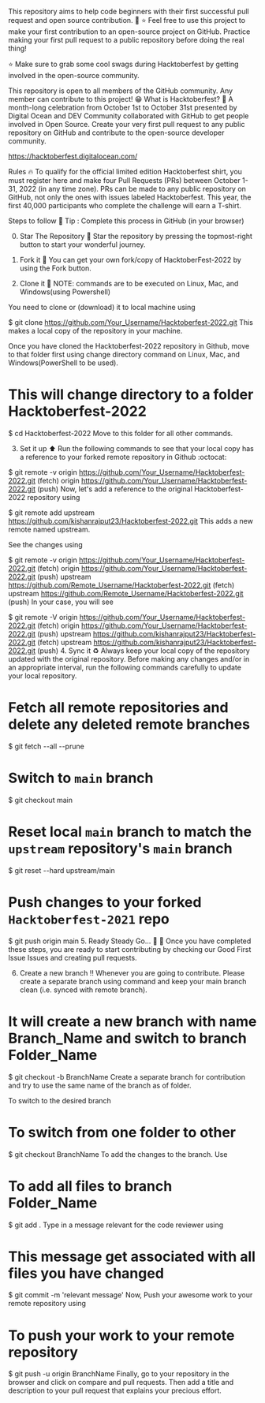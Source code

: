 This repository aims to help code beginners with their first successful pull request and open source contribution. 🥳
⭐ Feel free to use this project to make your first contribution to an open-source project on GitHub. Practice making your first pull request to a public repository before doing the real thing!

⭐ Make sure to grab some cool swags during Hacktoberfest by getting involved in the open-source community.

This repository is open to all members of the GitHub community. Any member can contribute to this project! 😁
What is Hacktoberfest? 🤔
A month-long celebration from October 1st to October 31st presented by Digital Ocean and DEV Community collaborated with GitHub to get people involved in Open Source. Create your very first pull request to any public repository on GitHub and contribute to the open-source developer community.

https://hacktoberfest.digitalocean.com/

Rules 🔥
To qualify for the official limited edition Hacktoberfest shirt, you must register here and make four Pull Requests (PRs) between October 1-31, 2022 (in any time zone). PRs can be made to any public repository on GitHub, not only the ones with issues labeled Hacktoberfest. This year, the first 40,000 participants who complete the challenge will earn a T-shirt.

Steps to follow 📜
Tip : Complete this process in GitHub (in your browser)

0. Star The Repository 🌟
Star the repository by pressing the topmost-right button to start your wonderful journey.

1. Fork it 🍴
You can get your own fork/copy of HacktoberFest-2022 by using the Fork button.

2. Clone it 👥
NOTE: commands are to be executed on Linux, Mac, and Windows(using Powershell)

You need to clone or (download) it to local machine using

$ git clone https://github.com/Your_Username/Hacktoberfest-2022.git
This makes a local copy of the repository in your machine.

Once you have cloned the Hacktoberfest-2022 repository in Github, move to that folder first using change directory command on Linux, Mac, and Windows(PowerShell to be used).

# This will change directory to a folder Hacktoberfest-2022
$ cd Hacktoberfest-2022
Move to this folder for all other commands.

3. Set it up ⬆️
Run the following commands to see that your local copy has a reference to your forked remote repository in Github :octocat:

$ git remote -v
origin  https://github.com/Your_Username/Hacktoberfest-2022.git (fetch)
origin  https://github.com/Your_Username/Hacktoberfest-2022.git (push)
Now, let's add a reference to the original Hacktoberfest-2022 repository using

$ git remote add upstream https://github.com/kishanrajput23/Hacktoberfest-2022.git
This adds a new remote named upstream.

See the changes using

$ git remote -v
origin    https://github.com/Your_Username/Hacktoberfest-2022.git (fetch)
origin    https://github.com/Your_Username/Hacktoberfest-2022.git (push)
upstream  https://github.com/Remote_Username/Hacktoberfest-2022.git (fetch)
upstream  https://github.com/Remote_Username/Hacktoberfest-2022.git (push)
In your case, you will see

$ git remote -V
origin    https://github.com/Your_Username/Hacktoberfest-2022.git (fetch)
origin    https://github.com/Your_Username/Hacktoberfest-2022.git (push)
upstream  https://github.com/kishanrajput23/Hacktoberfest-2022.git (fetch)
upstream  https://github.com/kishanrajput23/Hacktoberfest-2022.git (push)
4. Sync it ♻️
Always keep your local copy of the repository updated with the original repository. Before making any changes and/or in an appropriate interval, run the following commands carefully to update your local repository.

# Fetch all remote repositories and delete any deleted remote branches
$ git fetch --all --prune

# Switch to `main` branch
$ git checkout main

# Reset local `main` branch to match the `upstream` repository's `main` branch
$ git reset --hard upstream/main

# Push changes to your forked `Hacktoberfest-2021` repo
$ git push origin main
5. Ready Steady Go... 🐢 🐇
Once you have completed these steps, you are ready to start contributing by checking our Good First Issue Issues and creating pull requests.

6. Create a new branch ‼️
Whenever you are going to contribute. Please create a separate branch using command and keep your main branch clean (i.e. synced with remote branch).

# It will create a new branch with name Branch_Name and switch to branch Folder_Name
$ git checkout -b BranchName
Create a separate branch for contribution and try to use the same name of the branch as of folder.

To switch to the desired branch

# To switch from one folder to other
$ git checkout BranchName
To add the changes to the branch. Use

# To add all files to branch Folder_Name
$ git add .
Type in a message relevant for the code reviewer using

# This message get associated with all files you have changed
$ git commit -m 'relevant message'
Now, Push your awesome work to your remote repository using

# To push your work to your remote repository
$ git push -u origin BranchName
Finally, go to your repository in the browser and click on compare and pull requests. Then add a title and description to your pull request that explains your precious effort.